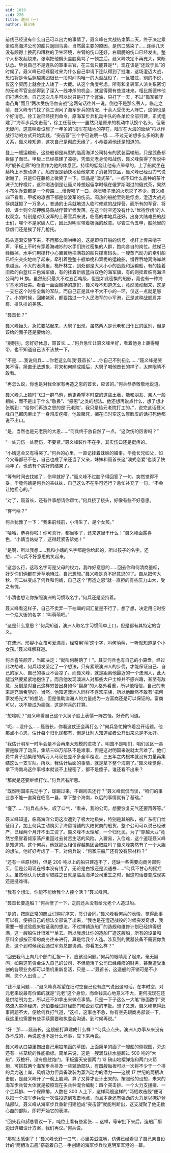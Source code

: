 ```yaml
---
aid: 1010
zid: 220
title: 胜利（一）
author: 聂义峰
---
```


前线已经没有什么自己可以出力的事情了，聂义峰在大战结束第二天，终于决定乘坐临高海洋公司的船只返回马袅。当然最主要的原因，是伤口感染了……连续几天没有顾得上换药和糟糕的卫生环境，左臂的伤口还好，右肩膀的伤口已经发炎，整个人都发起烧来。张琪把他劈头盖脸臭骂了一顿之后，聂义峰决定不再充大，果断认怂。毕竟自己不是连队的軍事主官，在三营只能算是\*\*，现在该是“还政于民”的时候了。聂义峰已经琢磨过来为什么自己申请下连队得到了批准，这场澄迈大战，恐怕将是今后穿越集团很长一段时间内唯一的大型战役了，一旦错过，别的不说，仅这个资历上就会比人矮了一大截。从这个角度考虑，所有和复转军人派关系密切的元老军官全部得到了深入一线冲杀的机会，就显得颇有些滋味来。相比胡德林他们打满全场，自己这次几乎可以说只是打了个酱油，只打了一天，不过“孤军镇守南凸角”而且“两次受伤浴血奋战”这两句话往外一说，倒也不是那么丢人。临走之前，聂义峰专门找了徐工询问了海军步兵的情况，十余人受伤无人阵亡，这倒也是个好消息。徐工说已经接到命令，原海军步兵机动中队的各单位全部归建，正式组建了“海军步兵突击营”，徐工任营长——虽然只是原来的机动中队换个名头，但毫无疑问，这意味着设想了一年多的“海军在陆地的存在，陆军在大海的延续”将以作战行动的方式开始实践，“突击营”三个字已说明一切……不过无论想多么多的利害关系，聂义峰知道，这次自己是彻底无缘了，小命要紧他还是知道的。

登上一艘运输船，这些船都是典型的临高海洋公司特有的武装运输船，只是武备都拆除了而已。甲板上已经搭建了凉棚，凭借元老身份和战伤，聂义峰获得了传说中的“舰长走廊”的位置作为他的休息区。持续的低烧让他有点晕晕的，上了船就坐在藤椅上不想动弹了。船员很是勤快地给他拿来了消暑的饮品，聂义峰已经没力气说谢谢了，只是仰在藤椅上微笑了一下。饮品是“澳式茶”，一点不知什么品种的茶叶沫子加柠檬片，这种喝法倒是让聂义峰想起留学时候在俄罗斯喝过的俄式茶，果然小布尔乔亚都是一个套路……慢慢喝了一口，感觉嗓子里的火熄灭了不少。聂义峰四下看看，甲板的凉棚下都是伏波军的伤员。闷热的船舱里则是俘虏，澄迈大战光俘虏就抓了一万多人，普通的士兵就地进入临时修建的战俘营，而所有的军官、将领、谋士则全部押解马袅战俘营听候发落。在这个时空还没有什么“优待俘虏”的人权观念，特别是对伏波军的土著官兵来说，临高的本地兵还好，出身大陆难民的战士们，哪个不是家破人亡，因此对明军带着极强的敌意。尽管三令五申，船舱里的俘虏们还是挨了好几枪托。

码头逐渐安静下来，不再那么闹哄哄的，这是即将开船的信号。桅杆上传来哨子声，甲板上不时有穿着海魂衫的水手们挤过密集的人群，跑向各自的岗位。舷梯已经撤掉，水手们用撑杆小心翼翼地把满载的船只撑离码头。一艘蒸汽动力的牵引船已经突突突地响了起来，牵引着整整十艘单桅和双桅的运输船，慢吞吞地离海岸越来越远。不大的港湾里，桅杆林立，到处都是大大小小的战舰和运输船，有的挂着旧款的白蓝红三色海军旗，有的挂着新版蓝白双色的海军旗，有的则挂着临高海洋公司的 H 旗。虽然船只最大不过五百吨级，但是如此密集的船影，竟也有一种海军基地的壮美。看着一面面飘扬的旗帜，聂义峰不知道怎么，竟然激动起来，这是一支在这个时空全新的军队，而自己正是其中不大不小的一环，仅这一点就足够了。小的时候，回姥姥家，都要路过一个人民海军的小军港，正是这种战舰肩并肩、排队排的美感。

“聂首长？”

聂义峰抬头，急忙要站起来，大舅子出现，虽然两人是元老和归化民的区别，但是该给的面子还是要给的。

“别别别，您好好休息，聂首长……”何兵急忙让聂义峰坐好，看着他身上裹得绷带，也不知道自己该不该扶一下。

“不是……我说何兵……你老这么叫我‘聂首长’……你自己不别扭么……”聂义峰是哭笑不得，简直无法想象，将来和何婧成婚后，大舅子喊他首长的样子，太辣眼睛不敢看。

“再怎么说，你也是对我全家有再造之恩的首长，应该的。”何兵恭恭敬敬地说道。

聂义峰头上顿时飞过一群乌鸦，他更希望本时空的这些土著，能和朋友、亲人一般相处，而不是出于什么“敬畏”、“感恩”之类的想法。他还想再说点什么，想了想才张嘴到：“给你们再造之恩的是‘元老院’，我只是给元老院打工的。”，说完这话聂义峰自己都肉麻出了一身鸡皮疙瘩，他敢赌咒，搁在旧时空这么厚脸皮的话打死他都说不出口。

“是，当然也是元老院的大恩……”何兵终于放自然了一点，“这次伤的厉害吗？”

“一处刀伤一处箭伤，不要紧。”聂义峰装作不在乎，其实伤口还是挺疼的。

“小婧这会又有得哭了。”何兵的心里，一直记挂着妹妹的婚事。毕竟长兄如父，如今父母都已不在，自己也成了亲还当了父亲，妹妹和聂首长这“澳式恋爱”也谈了快两年了，也该有个美好的结果了。

“等有时间去找她了，伤早就好了。”聂义峰不过脑子得回答了一句，突然觉得不妥，毕竟何婧是何兵的亲妹妹，自己这么不在乎可还行？急忙补充了一句，“不会让她担心的。”

“对了，聂首长，还有件事想请你帮忙。”何兵挠了挠头，好像有些不好意思。

“客气啥？”

何兵犹豫了一下：“我来前线前，小清生了，是个女孩。”

“哈哈，恭喜你啦！你可真行，都当爹了，还来这里干什么！”聂义峰面露喜色，“小婧当姑姑了，这得赶紧告诉她！”

“是啊，所以我想……我和小婧的名字都是你给起的，所以孩子的名字，还想……”何兵不好意思的笑起来。

“这怎么行，这取名字可是父母的权力，我咋好意思的……回去你和何清商量呗，好歹你们俩都在芳草地待过，自己想想。”聂义峰是真不好意思的了。自从把何大秋、何二妹变成了何兵和何婧，自己这个“再造之恩”就一直担的有些压力山大，受之有愧。

“小清也想让你按照澳洲的习惯取名字。”何兵还是坚持着。

聂义峰看这样子，自己不卖弄一下枯竭的词汇量是不行了，想了想，决定用旧时空一个烂大街的名字：“叫萌萌吧。”

“这是什么意思？”何兵知道，澳洲人取名字习惯简单上口，但是都有其特定的含义。

“在澳洲，形容小女孩可爱漂亮，经常用‘萌’这个字，叫何萌萌，一听就知道是个小女孩。”聂义峰解释道。

何兵喜笑颜开，当即决定：“就叫何萌萌了！”。其实何兵也有自己的小算盘，经过此次劫难，何兵越发坚定了一个想法，只有紧跟澳洲人的步伐，才能保证自己、自己的家人、自己的事业不会凉了。而聂义峰，就是距离他最近的一个澳洲人，此大腿当然要紧紧地抱住了。而且他发现澳洲人对那些大户士绅并不感兴趣，甚至有敌意，反倒是对自己这样穷苦出身如今“翻身”的人格外看重，所以他相信，自己的未来是充满希望的。当然，他知道澳洲人同样不喜欢宗族，所以他断然不敢有“把何家发扬光大”的想法，但是借助澳洲人的力量成为一方富商还是可以保证的。富商可以，决不能成为豪强，这是何兵的打算。

“想啥呢？”聂义峰看自己这个大舅子脸上表情一阵古怪，好奇的问道。

“呃……没什么……聂首长，你看这仗还会再打么？”何兵急忙掩饰着岔开话题。他那点小心思，估计每个归化民都有，但是让别人知道或者公开出来总是不太好。

“我估计明军一时半会是不会再来大规模的进攻了。明国不是咱们，咱们区区一县要是敞开了动员，集结三四万部队不是难事，但是这对明国来说就太苦难了。他们费牛鼻子劲集结的两万人马现在差不多全军覆没，三五年之内根本就没有力量再集结这么一支军队。所以，我估计后面的事情，就是拿下整个海南了。”聂义峰觉得，拿下海南岛这件事根本就谈不上秘密了，都不是傻子，谁还看不出来？

“那就是还要继续打仗。”何兵若有所思。

“既然明国率先动手了，球踢过来，不踢回去还行？”聂义峰侃侃而谈，“咱们的事业总不能一直窝在临高一县，拿下整个海南，以后的事情就有了基础。”

“懂了……”何兵点点头，叹了口气，“看来，我的公司，想要恢复元气还要再等等。”

聂义峰知道，临高海洋公司这次遭到了极大地损失，特别是其船队，被广东衙门给征用了，加上何兵主动购买了滞留博铺的大陆货商的船货，整个公司可以说已经破产，已经两个月开不出工资了。聂义峰不太理解，一个归化民，为了“穿越大业”竟然甘愿冒着倾家荡产重回过去贫苦生活的风险。入奢易，入俭难，这个道理聂义峰是知道的。这个何兵，他就那么相信穿越集团会取胜吗？聂义峰突然有了一个大胆的想法，他好好考虑了一下，对何兵说：“何家庄船厂还有没有原材料？”

“还有一些原材料，但是 200 吨以上的船只建造不了，还缺一些需要向商务部购买，但是公司现在根本没有钱了，无论是白银还是流通券……”何兵不甘心的摇摇头。虽然他认为伏波军取胜之日就是临高海洋公司重生之时，但这句话要变成现实还是挺难得。

“我有个想法，你能不能给我个人接个活？”聂义峰问。

“聂首长要造船？”何兵愣了一下，之前还从没有给元老个人造过船。

“是的，按照正常的商业订购程序来，签订合同。”聂义峰看何兵的表情，觉得此事可以有，便把自己的想法全部说了出来，“我也是在澄迈战役的时候突发奇想，我需要一艘试验舰来验证我的想法。不过博铺造船厂的造舰和维修计划已经排得很满，这一艘船估计很难\*\*单去。所以我想让你的造船厂造这艘船，所有的设备和原料全部按正常的商务往来进行，算是给我个人造。涉及到的武器装备不需要你负责，这个到时候我会通过军务总部协调。你看怎么样？”

“回去我马上向几个部门汇报一下，应该没问题。”何兵的眼睛亮了起来。毫无疑问，如果这笔资金注入自己的公司，不但能活了公司已经瘫痪的财务，甚至遭受重创的各项业务都可以借机重新复活，只是……“聂首长，这造船的开销可是不小啊，您个人出资……”

“钱不是问题……”聂义峰真希望在旧时空自己也有底气说出这句话。在本时空，对元老来说最有价值的就是“元老”这个身份，而金钱真心地意义不大，更何况现在还是供给制为主，所以还不如拿出来做点事情。只是一下子这么一大笔“账面数字”突然流入实体经济，恐怕要经过财经部门和企划院的审批。想了又想，聂义峰觉得此事问题不大，便给何兵打气道，“这样，这事也不急，你有空先跟商务部谈一下，我这里也需要有些手续需要和执委会沟通，到时候再说。”

“好！那……聂首长，这艘船打算建成什么样？”何兵点点头。澳洲人办事从来没有办不成的，再说这也不是什么坏事，应下来再说。

聂义峰从口袋里掏出自己用铅笔画的草图，上面简单的画了一艘船的侧视图，旁边还有一些笼统的性能指标。简单来说，这是一艘满载排水量超过 500 吨的“大船”，双桅杆，没有侧舷炮门，甲板露天安置两门 12 磅山地榴弹炮和两门火箭炮，可搭载两个海军步兵排及一些辅助部队，有四艘舢板可以一次将不少于一个排的兵力送上岸，风帆动力但具备改装为蒸汽动力的潜力——这艘 17 世纪的两栖攻击舰，是聂义峰开了一晚上脑洞，算了又算才设计出来的。按照他的设想，未来的海军步兵营大体就是按照现在多兵种混合编制：四个突击排、一个火力支援排、一个工兵排、一个保障排，人数在 300 人上下，这样两艘这样的“两栖攻击舰”便可以把一个海军步兵营一次性投送到攻击地点，而且本身还有强劲的火力足以掩护登陆部队。聂义峰从海军步兵重新归建组成“突击营”就能判断出，这支凝聚了他无数心血的部队，即将开始它的表演。

“回头我和郝总管议一下，吨位上看有些紧张……这样，等审批下来后，造船厂那边出详细设计方案，我们再议。”何兵说。

“那就太感谢了！”聂义峰长舒一口气，心里美滋滋地，仿佛已经看见了自己亲自设计的“两栖攻击舰”搭载着自己一手创建的海军步兵攻克明军军港的一幕。
